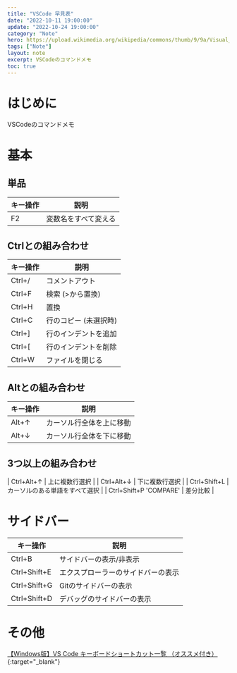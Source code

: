 ```yaml
---
title: "VSCode 早見表"
date: "2022-10-11 19:00:00"
update: "2022-10-24 19:00:00"
category: "Note"
hero: https://upload.wikimedia.org/wikipedia/commons/thumb/9/9a/Visual_Studio_Code_1.35_icon.svg/2048px-Visual_Studio_Code_1.35_icon.svg.png
tags: ["Note"]
layout: note
excerpt: VSCodeのコマンドメモ
toc: true
---
```


# はじめに

VSCodeのコマンドメモ
<!--more-->

# 基本
## 単品

| キー操作 | 説明 |
| - | - |
| F2 | 変数名をすべて変える |

## Ctrlとの組み合わせ

| キー操作 | 説明 |
| - | - |
| Ctrl+/ | コメントアウト |
| Ctrl+F | 検索 (>から置換) |
| Ctrl+H | 置換 |
| Ctrl+C | 行のコピー (未選択時) |
| Ctrl+] | 行のインデントを追加 |
| Ctrl+[ | 行のインデントを削除 |
| Ctrl+W | ファイルを閉じる |

## Altとの組み合わせ

| キー操作 | 説明 |
| - | - |
| Alt+↑ | カーソル行全体を上に移動 |
| Alt+↓ | カーソル行全体を下に移動 |

## 3つ以上の組み合わせ

| Ctrl+Alt+↑ | 上に複数行選択 |
| Ctrl+Alt+↓ | 下に複数行選択 |
| Ctrl+Shift+L | カーソルのある単語をすべて選択 |
| Ctrl+Shift+P 'COMPARE' | 差分比較 |

# サイドバー

| キー操作 | 説明 |
| - | - |
| Ctrl+B | サイドバーの表示/非表示 |
| Ctrl+Shift+E | エクスプローラーのサイドバーの表示 |
| Ctrl+Shift+G | Gitのサイドバーの表示 |
| Ctrl+Shift+D | デバッグのサイドバーの表示 |

# その他
[【Windows版】VS Code キーボードショートカット一覧 （オススメ付き）](https://qiita.com/TakahiRoyte/items/cdab6fca64da386a690b){:target="_blank"}